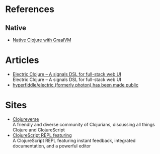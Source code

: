 # References

## Native

- [Native Clojure with GraalVM](https://www.innoq.com/en/blog/native-clojure-and-graalvm/)

# Articles

- [Electric Clojure – A signals DSL for full-stack web UI](https://news.ycombinator.com/item?id=34771771)
  <br/>Electric Clojure – A signals DSL for full-stack web UI
- [hyperfiddle/electric (formerly photon) has been made public](https://www.reddit.com/r/Clojure/comments/11146ic/hyperfiddleelectric_formerly_photon_has_been_made/)

# Sites

- [Clojureverse](https://clojureverse.org/)
  <br/>A friendly and diverse community of Clojurians, discussing all things Clojure and ClojureScript
- [ClojureScript REPL featuring](https://clojurescript.io/)
  <br/>A ClojureScript REPL featuring instant feedback, integrated documentation, and a powerful editor